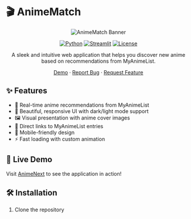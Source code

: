 # 🎬 AnimeMatch

<div align="center">

![AnimeMatch Banner](https://i.imgur.com/XYZ123.png) <!-- You can create and add your own banner image -->

[![Python](https://img.shields.io/badge/Python-3.7+-blue.svg)](https://www.python.org/downloads/)
[![Streamlit](https://img.shields.io/badge/Streamlit-1.0+-red.svg)](https://streamlit.io/)
[![License](https://img.shields.io/badge/License-MIT-green.svg)](LICENSE)

A sleek and intuitive web application that helps you discover new anime based on recommendations from MyAnimeList.

[Demo](your-demo-link) · [Report Bug](your-repo-link/issues) · [Request Feature](your-repo-link/issues)

</div>

## ✨ Features

- 🔄 Real-time anime recommendations from MyAnimeList
- 🎨 Beautiful, responsive UI with dark/light mode support
- 🖼️ Visual presentation with anime cover images
- 🔗 Direct links to MyAnimeList entries
- 📱 Mobile-friendly design
- ⚡ Fast loading with custom animation

## 🚀 Live Demo

Visit [AnimeNext](https://animenext-ktg7ypehsvud3wbmdeazzt.streamlit.app/) to see the application in action!

## 🛠️ Installation

1. Clone the repository
